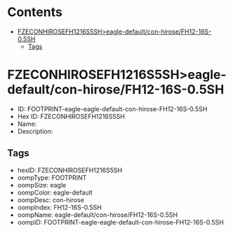 



Contents
========

* [FZECONHIROSEFH1216S5SH>eagle-default/con-hirose/FH12-16S-0.5SH](#fzeconhirosefh1216s5sheagle-defaultcon-hirosefh12-16s-05sh)
	* [Tags](#tags)

# FZECONHIROSEFH1216S5SH>eagle-default/con-hirose/FH12-16S-0.5SH

- ID: FOOTPRINT-eagle-eagle-default-con-hirose-FH12-16S-0.5SH
- Hex ID: FZECONHIROSEFH1216S5SH
- Name: 
- Description: 

## Tags

- hexID: FZECONHIROSEFH1216S5SH
- oompType: FOOTPRINT
- oompSize: eagle
- oompColor: eagle-default
- oompDesc: con-hirose
- oompIndex: FH12-16S-0.5SH
- oompName: eagle-default/con-hirose/FH12-16S-0.5SH
- oompID: FOOTPRINT-eagle-eagle-default-con-hirose-FH12-16S-0.5SH
